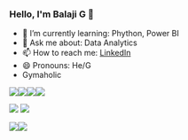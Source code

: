 ### Hello, I'm Balaji G 👋

- 🌱 I’m currently learning: Phython, Power BI
- 💬 Ask me about: Data Analytics
- 📫 How to reach me: [LinkedIn](www.linkedin.com/in/balajig03)
- 😄 Pronouns: He/G
-  Gymaholic

<img src="https://img.icons8.com/external-becris-flat-becris/64/000000/external-r-data-science-becris-flat-becris.png"/><img src="https://img.icons8.com/color/48/000000/python--v1.png"/><img src="https://img.icons8.com/fluency/48/000000/matlab.png"/><img src="https://img.icons8.com/color/48/000000/c-plus-plus-logo.png"/>

<img src="https://img.icons8.com/fluency/48/000000/mysql-logo.png"/>

<img src="https://img.icons8.com/color/48/000000/tableau-software.png"/>

<img src="https://img.icons8.com/color/48/000000/ms-excel.png"/><img src="https://img.icons8.com/color/48/000000/google-sheets.png"/>
